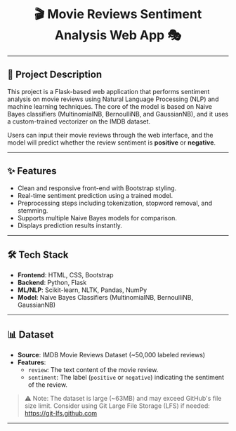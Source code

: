 <!-- PROJECT TITLE -->
<h1 align="center">🎬 Movie Reviews Sentiment Analysis Web App 🎭</h1>

---

<!-- PROJECT DESCRIPTION -->
## 📌 Project Description
This project is a Flask-based web application that performs sentiment analysis on movie reviews using Natural Language Processing (NLP) and machine learning techniques. The core of the model is based on Naive Bayes classifiers (MultinomialNB, BernoulliNB, and GaussianNB), and it uses a custom-trained vectorizer on the IMDB dataset. 

Users can input their movie reviews through the web interface, and the model will predict whether the review sentiment is **positive** or **negative**.

---

<!-- FEATURES -->
## ✨ Features
- Clean and responsive front-end with Bootstrap styling.
- Real-time sentiment prediction using a trained model.
- Preprocessing steps including tokenization, stopword removal, and stemming.
- Supports multiple Naive Bayes models for comparison.
- Displays prediction results instantly.

---

<!-- TECH STACK -->
## 🛠️ Tech Stack
- **Frontend**: HTML, CSS, Bootstrap
- **Backend**: Python, Flask
- **ML/NLP**: Scikit-learn, NLTK, Pandas, NumPy
- **Model**: Naive Bayes Classifiers (MultinomialNB, BernoulliNB, GaussianNB)

---

<!-- DATASET -->
## 📊 Dataset
- **Source**: IMDB Movie Reviews Dataset (~50,000 labeled reviews)
- **Features**:
  - `review`: The text content of the movie review.
  - `sentiment`: The label (`positive` or `negative`) indicating the sentiment of the review.

> ⚠️ Note: The dataset is large (~63MB) and may exceed GitHub's file size limit. Consider using Git Large File Storage (LFS) if needed: https://git-lfs.github.com

---

